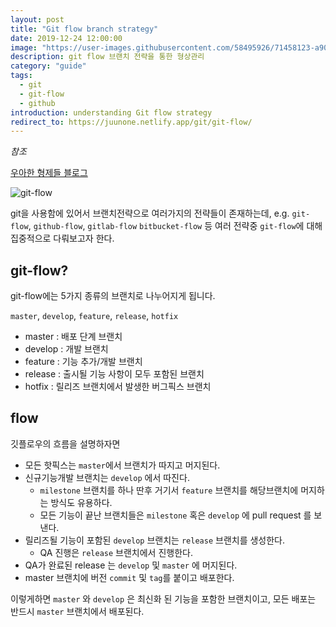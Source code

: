```yaml
---
layout: post
title: "Git flow branch strategy"
date: 2019-12-24 12:00:00
image: "https://user-images.githubusercontent.com/58495926/71458123-a9062380-27e4-11ea-8a0c-3dd61cbf7a1f.jpg"
description: git flow 브랜치 전략을 통한 형상관리
category: "guide"
tags:
  - git
  - git-flow
  - github
introduction: understanding Git flow strategy
redirect_to: https://juunone.netlify.app/git/git-flow/
---
```


*참조* 

[우아한 형제들 블로그](http://woowabros.github.io/experience/2017/10/30/baemin-mobile-git-branch-strategy.html)  

![git-flow](https://user-images.githubusercontent.com/58495926/71458155-c9ce7900-27e4-11ea-9c89-da561042e42b.gif)

git을 사용함에 있어서 브랜치전략으로 여러가지의 전략들이 존재하는데,
e.g. `git-flow`, `github-flow`, `gitlab-flow` `bitbucket-flow` 등 여러 전략중 `git-flow`에 대해
집중적으로 다뤄보고자 한다. 

## git-flow?

git-flow에는 5가지 종류의 브랜치로 나누어지게 됩니다.

`master`, `develop`, `feature`, `release`, `hotfix`

- master : 배포 단계 브랜치
- develop : 개발 브랜치
- feature : 기능 추가/개발 브랜치
- release : 출시될 기능 사항이 모두 포함된 브랜치
- hotfix : 릴리즈 브랜치에서 발생한 버그픽스 브랜치

## flow

깃플로우의 흐름을 설명하자면  
- 모든 핫픽스는 `master`에서 브랜치가 따지고 머지된다.  
- 신규기능개발 브랜치는 `develop` 에서 따진다.  
  - `milestone` 브랜치를 하나 딴후 거기서 `feature` 브랜치를 해당브랜치에 머지하는 방식도 유용하다.
  - 모든 기능이 끝난 브랜치들은 `milestone` 혹은 `develop` 에 pull request 를 보낸다.
- 릴리즈될 기능이 포함된 `develop` 브랜치는 `release` 브랜치를 생성한다.
  - QA 진행은 `release` 브랜치에서 진행한다.  
- QA가 완료된 release 는 `develop` 및 `master` 에 머지된다.
- master 브랜치에 버전 `commit` 및 `tag`를 붙이고 배포한다.

이렇게하면 `master` 와 `develop` 은 최신화 된 기능을 포함한 브랜치이고,
모든 배포는 반드시 `master` 브랜치에서 배포된다.